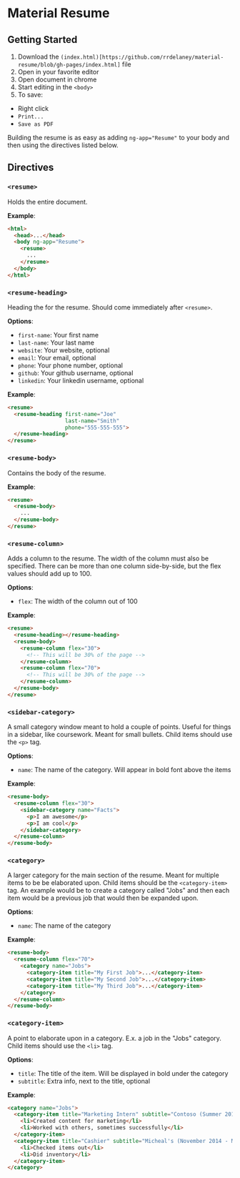 # Material Resume

## Getting Started

1. Download the `(index.html)[https://github.com/rrdelaney/material-resume/blob/gh-pages/index.html]` file
2. Open in your favorite editor
3. Open document in chrome
4. Start editing in the `<body>`
5. To save:
  - Right click
  - `Print...`
  - `Save as PDF`

Building the resume is as easy as adding `ng-app="Resume"` to your body
and then using the directives listed below.

## Directives

### `<resume>`

Holds the entire document.

__Example__:
```html
<html>
  <head>...</head>
  <body ng-app="Resume">
    <resume>
      ...
    </resume>
  </body>
</html>
```

### `<resume-heading>`

Heading the for the resume. Should come immediately after `<resume>`.

 __Options__:
- `first-name`: Your first name
- `last-name`: Your last name
- `website`: Your website, optional
- `email`: Your email, optional
- `phone`: Your phone number, optional
- `github`: Your github username, optional
- `linkedin`: Your linkedin username, optional

__Example__:
```html
<resume>
  <resume-heading first-name="Joe"
                  last-name="Smith"
                  phone="555-555-555">
  </resume-heading>
</resume>
```

### `<resume-body>`

Contains the body of the resume.

__Example__:
```html
<resume>
  <resume-body>
    ...
  </resume-body>
</resume>
```

### `<resume-column>`

Adds a column to the resume. The width of the column must also be specified.
There can be more than one column side-by-side, but the flex values
should add up to 100.

__Options__:
- `flex`: The width of the column out of 100

__Example__:
```html
<resume>
  <resume-heading></resume-heading>
  <resume-body>
    <resume-column flex="30">
      <!-- This will be 30% of the page -->
    </resume-column>
    <resume-column flex="70">
      <!-- This will be 30% of the page -->
    </resume-column>
  </resume-body>
</resume>
```

### `<sidebar-category>`

A small category window meant to hold a couple of points. Useful for things
in a sidebar, like coursework. Meant for small bullets. Child items should use
the `<p>` tag.

__Options__:
- `name`: The name of the category. Will appear in bold font above the items

__Example__:
```html
<resume-body>
  <resume-column flex="30">
    <sidebar-category name="Facts">
      <p>I am awesome</p>
      <p>I am cool</p>
    </sidebar-category>
  </resume-column>
</resume-body>
```

### `<category>`

A larger category for the main section of the resume. Meant for multiple items
to be be elaborated upon. Child items should be the `<category-item>` tag. An
example would be to create a category called "Jobs" and then each item would
be a previous job that would then be expanded upon.

__Options__:
- `name`: The name of the category

__Example__:
```html
<resume-body>
  <resume-column flex="70">
    <category name="Jobs">
      <category-item title="My First Job">...</category-item>
      <category-item title="My Second Job">...</category-item>
      <category-item title="My Third Job">...</category-item>    
    </category>
  </resume-column>
</resume-body>
```

### `<category-item>`

A point to elaborate upon in a category. E.x. a job in the "Jobs" category.
Child items should use the `<li>` tag.

__Options__:
- `title`: The title of the item. Will be displayed in bold under the category
- `subtitle`: Extra info, next to the title, optional

__Example__:
```html
<category name="Jobs">
  <category-item title="Marketing Intern" subtitle="Contoso (Summer 2014)">
    <li>Created content for marketing</li>
    <li>Worked with others, sometimes successfully</li>
  </category-item>
  <category-item title="Cashier" subtitle="Micheal's (November 2014 - May 2015)">
    <li>Checked items out</li>
    <li>Did inventory</li>
  </category-item>   
</category>
```

